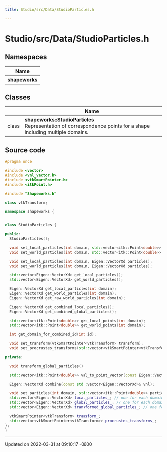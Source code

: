 ```yaml
---
title: Studio/src/Data/StudioParticles.h

---
```


# Studio/src/Data/StudioParticles.h



## Namespaces

| Name           |
| -------------- |
| **[shapeworks](../Namespaces/namespaceshapeworks.md)**  |

## Classes

|                | Name           |
| -------------- | -------------- |
| class | **[shapeworks::StudioParticles](../Classes/classshapeworks_1_1StudioParticles.md)** <br>Representation of correspondence points for a shape including multiple domains.  |




## Source code

```cpp
#pragma once

#include <vector>
#include <vnl_vector.h>
#include <vtkSmartPointer.h>
#include <itkPoint.h>

#include "Shapeworks.h"

class vtkTransform;

namespace shapeworks {


class StudioParticles {

public:
  StudioParticles();

  void set_local_particles(int domain, std::vector<itk::Point<double>> particles);
  void set_world_particles(int domain, std::vector<itk::Point<double>> particles);

  void set_local_particles(int domain, Eigen::VectorXd particles);
  void set_world_particles(int domain, Eigen::VectorXd particles);

  std::vector<Eigen::VectorXd> get_local_particles();
  std::vector<Eigen::VectorXd> get_world_particles();

  Eigen::VectorXd get_local_particles(int domain);
  Eigen::VectorXd get_world_particles(int domain);
  Eigen::VectorXd get_raw_world_particles(int domain);

  Eigen::VectorXd get_combined_local_particles();
  Eigen::VectorXd get_combined_global_particles();

  std::vector<itk::Point<double>> get_local_points(int domain);
  std::vector<itk::Point<double>> get_world_points(int domain);

  int get_domain_for_combined_id(int id);

  void set_transform(vtkSmartPointer<vtkTransform> transform);
  void set_procrustes_transforms(std::vector<vtkSmartPointer<vtkTransform>> transforms);

private:

  void transform_global_particles();

  std::vector<itk::Point<double>> vnl_to_point_vector(const Eigen::VectorXd& vnl);

  Eigen::VectorXd combine(const std::vector<Eigen::VectorXd>& vnl);

  void set_particles(int domain, std::vector<itk::Point<double>> particles, bool local);
  std::vector<Eigen::VectorXd> local_particles_; // one for each domain
  std::vector<Eigen::VectorXd> global_particles_; // one for each domain
  std::vector<Eigen::VectorXd> transformed_global_particles_; // one for each domain

  vtkSmartPointer<vtkTransform> transform_;
  std::vector<vtkSmartPointer<vtkTransform>> procrustes_transforms_;
};
}
```


-------------------------------

Updated on 2022-03-31 at 09:10:17 -0600
